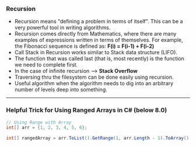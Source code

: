 ### Recursion
- Recursion means "defining a problem in terms of itself". This can be a very powerful tool in writing algorithms. 
- Recursion comes directly from Mathematics, where there are many examples of expressions written in terms of themselves. For example, the Fibonacci sequence is defined as: **F(i) = F(i-1) + F(i-2)**
- Call Stack in Recursion works similar to Stack data structure (LIFO).
- The function that was called last (that is, most recently) is the function we need to complete first.
-  In the case of infinite recursion --> **Stack Overflow**
- Traversing thru the filesystem can be done easily using recursion.
- Useful algorithm when the algorithm needs to dig into an arbitrary number of levels deep into something.
---

### Helpful Trick for Using Ranged Arrays in C# (below 8.0)
```cs
// Using Range with Array
int[] arr = {1, 2, 3, 4, 5, 6};

int[] rangedArray = arr.ToList().GetRange(1, arr.Length - 1).ToArray();
```